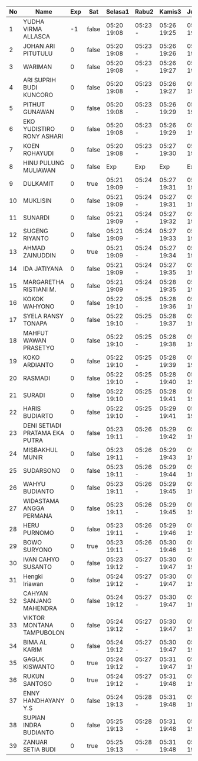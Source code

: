 | No | Name | Exp | Sat | Selasa1 | Rabu2 | Kamis3 | Jumat4 | Sabtu5 | Senin7 | Selasa8 | Rabu9 | Kamis10 |
|-----|-----|-----|-----|-----|-----|-----|-----|-----|-----|-----|-----|-----|
| 1 | YUDHA VIRMA ALLASCA | -1 | false | 05:20 19:08 | 05:23 - | 05:26 19:25 | 05:24 19:12 | -- | 05:06 19:25 | 05:25 19:12 | 05:27 19:18 | 05:20 19:14 |
| 2 | JOHAN ARI PITUTULU | 0 | false | 05:20 19:08 | 05:23 - | 05:26 19:26 | 05:24 19:12 | -- | 05:06 19:25 | 05:25 19:12 | 05:27 19:18 | 05:20 19:14 |
| 3 | WARIMAN | 0 | false | 05:20 19:08 | 05:23 - | 05:26 19:27 | 05:24 19:12 | -- | 05:06 19:25 | 05:25 19:12 | 05:27 19:18 | 05:20 19:14 |
| 4 | ARI SUPRIH BUDI KUNCORO | 0 | false | 05:20 19:08 | 05:23 - | 05:26 19:27 | 05:24 19:12 | -- | 05:06 19:25 | 05:25 19:12 | 05:27 19:18 | 05:20 19:14 |
| 5 | PITHUT GUNAWAN | 0 | false | 05:20 19:08 | 05:23 - | 05:26 19:29 | 05:24 19:12 | -- | 05:06 19:25 | 05:25 19:12 | 05:27 19:18 | 05:20 19:14 |
| 6 | EKO YUDISTIRO RONY ASHARI | 0 | false | 05:20 19:08 | 05:23 - | 05:26 19:29 | 05:24 19:12 | -- | 05:06 19:25 | 05:25 19:12 | 05:27 19:19 | 05:20 19:14 |
| 7 | KOEN ROHAYUDI | 0 | false | 05:20 19:08 | 05:23 - | 05:27 19:30 | 05:25 19:12 | -- | 05:06 19:25 | 05:25 19:12 | 05:27 19:19 | 05:20 19:14 |
| 8 | HINU PULUNG MULIAWAN | 0 | false | Exp | Exp | Exp | Exp | Exp | Exp | Exp | Exp | Exp |
| 9 | DULKAMIT | 0 | true | 05:21 19:09 | 05:24 - | 05:27 19:31 | 05:25 19:13 | 05:21 19:07 | 05:07 19:26 | 05:26 19:13 | 05:28 19:19 | 05:21 19:15 |
| 10 | MUKLISIN | 0 | false | 05:21 19:09 | 05:24 - | 05:27 19:31 | 05:25 19:13 | -- | 05:07 19:26 | 05:26 19:13 | 05:28 19:19 | 05:21 19:15 |
| 11 | SUNARDI | 0 | false | 05:21 19:09 | 05:24 - | 05:27 19:32 | 05:25 19:13 | -- | 05:07 19:26 | 05:26 19:13 | 05:28 19:19 | 05:21 19:15 |
| 12 | SUGENG RIYANTO | 0 | false | 05:21 19:09 | 05:24 - | 05:27 19:33 | 05:25 19:13 | -- | 05:07 19:26 | 05:26 19:13 | 05:28 19:20 | 05:21 19:15 |
| 13 | AHMAD ZAINUDDIN | 0 | true | 05:21 19:09 | 05:24 - | 05:27 19:34 | 05:25 19:13 | 05:21 19:07 | 05:07 19:26 | 05:26 19:13 | 05:28 19:20 | 05:21 19:15 |
| 14 | IDA JATIYANA | 0 | false | 05:21 19:09 | 05:24 - | 05:27 19:35 | 05:26 19:13 | -- | 05:07 19:26 | 05:26 19:13 | 05:28 19:20 | 05:21 19:15 |
| 15 | MARGARETHA RISTIANI M. | 0 | false | 05:21 19:09 | 05:24 - | 05:28 19:35 | 05:26 19:13 | -- | 05:07 19:26 | 05:26 19:13 | 05:28 19:20 | 05:21 19:16 |
| 16 | KOKOK WAHYONO | 0 | false | 05:22 19:10 | 05:25 - | 05:28 19:36 | 05:26 19:14 | -- | 05:08 19:27 | 05:27 19:14 | 05:29 19:20 | 05:22 19:16 |
| 17 | SYELA RANSY TONAPA | 0 | false | 05:22 19:10 | 05:25 - | 05:28 19:37 | 05:26 19:14 | -- | 05:08 19:27 | 05:27 19:14 | 05:29 19:20 | 05:22 19:16 |
| 18 | MAHFUT WAWAN PRASETYO | 0 | false | 05:22 19:10 | 05:25 - | 05:28 19:38 | 05:26 19:14 | -- | 05:08 19:27 | 05:27 19:14 | 05:29 19:20 | 05:22 19:16 |
| 19 | KOKO ARDIANTO | 0 | false | 05:22 19:10 | 05:25 - | 05:28 19:39 | 05:26 19:14 | -- | 05:08 19:27 | 05:27 19:14 | 05:29 19:21 | 05:22 19:16 |
| 20 | RASMADI | 0 | false | 05:22 19:10 | 05:25 - | 05:28 19:40 | 05:27 19:14 | -- | 05:08 19:27 | 05:27 19:14 | 05:29 19:21 | 05:22 19:16 |
| 21 | SURADI | 0 | false | 05:22 19:10 | 05:25 - | 05:28 19:41 | 05:27 19:15 | -- | 05:08 19:27 | 05:27 19:14 | 05:29 19:21 | 05:22 19:16 |
| 22 | HARIS BUDIARTO | 0 | false | 05:22 19:10 | 05:25 - | 05:29 19:41 | 05:27 19:15 | -- | 05:08 19:28 | 05:27 19:14 | 05:29 19:21 | 05:22 19:17 |
| 23 | DENI SETIADI PRATAMA EKA PUTRA | 0 | false | 05:23 19:11 | 05:26 - | 05:29 19:42 | 05:27 19:15 | -- | 05:09 19:28 | 05:28 19:15 | 05:30 19:21 | 05:23 19:17 |
| 24 | MISBAKHUL MUNIR | 0 | false | 05:23 19:11 | 05:26 - | 05:29 19:43 | 05:27 19:15 | -- | 05:09 19:28 | 05:28 19:15 | 05:30 19:21 | 05:23 19:17 |
| 25 | SUDARSONO | 0 | false | 05:23 19:11 | 05:26 - | 05:29 19:44 | 05:27 19:15 | -- | 05:09 19:28 | 05:28 19:15 | 05:30 19:22 | 05:23 19:17 |
| 26 | WAHYU BUDIANTO | 0 | false | 05:23 19:11 | 05:26 - | 05:29 19:45 | 05:28 19:15 | -- | 05:09 19:28 | 05:28 19:15 | 05:30 19:22 | 05:23 19:17 |
| 27 | WIDASTAMA ANGGA PERMANA | 0 | false | 05:23 19:11 | 05:26 - | 05:29 19:45 | 05:28 19:15 | -- | 05:09 19:29 | 05:28 19:15 | 05:30 19:22 | 05:23 19:17 |
| 28 | HERU PURNOMO | 0 | false | 05:23 19:11 | 05:26 - | 05:29 19:46 | 05:28 19:16 | -- | 05:09 19:29 | 05:28 19:15 | 05:30 19:22 | 05:23 19:18 |
| 29 | BOWO SURYONO | 0 | true | 05:23 19:11 | 05:26 - | 05:30 19:46 | 05:28 19:16 | 05:21 19:07 | 05:09 19:29 | 05:28 19:16 | 05:30 19:22 | 05:23 19:18 |
| 30 | IVAN CAHYO SUSANTO | 0 | false | 05:23 19:12 | 05:27 - | 05:30 19:47 | 05:28 19:16 | -- | 05:10 19:29 | 05:29 19:16 | 05:31 19:22 | 05:23 19:18 |
| 31 | Hengki Iriawan | 0 | false | 05:24 19:12 | 05:27 - | 05:30 19:47 | 05:29 19:16 | -- | 05:10 19:29 | 05:29 19:16 | 05:31 19:22 | 05:24 19:18 |
| 32 | CAHYAN SANJANG MAHENDRA | 0 | false | 05:24 19:12 | 05:27 - | 05:30 19:47 | 05:29 19:16 | -- | 05:10 19:29 | 05:29 19:16 | 05:31 19:23 | 05:24 19:18 |
| 33 | VIKTOR MONTANA TAMPUBOLON | 0 | false | 05:24 19:12 | 05:27 - | 05:30 19:47 | 05:29 19:16 | -- | 05:10 19:29 | 05:29 19:16 | 05:31 19:23 | 05:24 19:18 |
| 34 | BIMA AL KARIM | 0 | false | 05:24 19:12 | 05:27 - | 05:30 19:47 | 05:29 19:17 | -- | 05:10 19:30 | 05:29 19:16 | 05:31 19:23 | 05:24 19:18 |
| 35 | GAGUK KISWANTO | 0 | true | 05:24 19:12 | 05:27 - | 05:31 19:47 | 05:29 19:17 | 05:21 19:07 | 05:10 19:30 | 05:29 19:17 | 05:31 19:23 | 05:24 19:19 |
| 36 | RUKUN SANTOSO | 0 | true | 05:24 19:12 | 05:27 - | 05:31 19:48 | 05:29 19:17 | 05:21 19:07 | 05:10 19:30 | 05:29 19:17 | 05:31 19:23 | 05:24 19:19 |
| 37 | ENNY HANDHAYANY Y.S | 0 | false | 05:24 19:13 | 05:28 - | 05:31 19:48 | 05:29 19:17 | -- | 05:10 19:30 | 05:29 19:17 | 05:32 19:23 | 05:24 19:19 |
| 38 | SUPIAN INDRA BUDIANTO | 0 | false | 05:25 19:13 | 05:28 - | 05:31 19:48 | 05:30 19:17 | -- | 05:11 19:30 | 05:30 19:17 | 05:32 19:23 | 05:25 19:19 |
| 39 | ZANUAR SETIA BUDI | 0 | true | 05:25 19:13 | 05:28 - | 05:31 19:48 | 05:30 19:17 | 05:21 19:07 | 05:11 19:30 | 05:30 19:17 | 05:32 19:23 | 05:25 19:19 |
